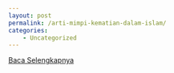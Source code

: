 ```yaml
---
layout: post
permalink: /arti-mimpi-kematian-dalam-islam/
categories:
    - Uncategorized
---
```


[Baca Selengkapnya](/03)